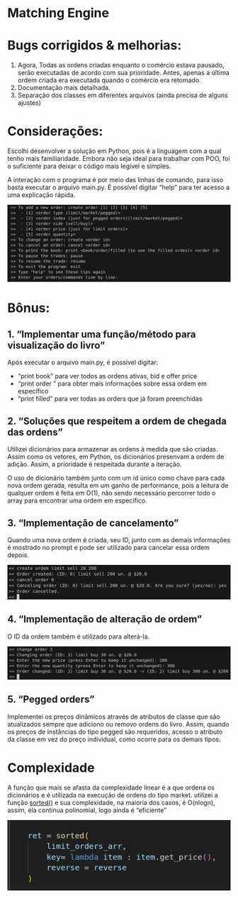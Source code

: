 # Matching Engine

# Bugs corrigidos & melhorias:
1. Agora, Todas as ordens criadas enquanto o comércio estava pausado, serão executadas de acordo com sua prioridade. Antes, apenas a última ordem criada era executada quando o comércio era retomado.
2. Documentação mais detalhada.
3. Separação dos classes em diferentes arquivos (ainda precisa de alguns ajustes)

# Considerações:

Escolhi desenvolver a solução em Python, pois é a linguagem com a qual tenho mais familiaridade. Embora não seja ideal para trabalhar com POO, foi o suficiente para deixar o código mais legível e simples. 

A interação com o programa é por meio das linhas de comando, para isso basta executar o arquivo main.py. É possível digitar “help” para ter acesso a uma explicação rápida.

![tips.png](assets/tips.png)

# Bônus:

## 1. “Implementar uma função/método para visualização do livro”

Após executar o arquivo main.py, é possível digitar:

- “print book” para ver todos as ordens ativas, bid e offer price
- “print order <order id>” para obter mais informações sobre essa ordem em específico
- “print filled” para ver todas as orders que já foram preenchidas

## 2. “Soluções que respeitem a ordem de chegada das ordens”

Utilizei dicionários para armazenar as ordens à medida que são criadas. Assim como os vetores, em Python, os dicionários presenvam a ordem de adição. Assim, a prioridade é respeitada durante a iteração.

O uso de dicionário também junto com um id único como chave para cada nova ordem gerada, resulta em um ganho de performance, pois a leitura de qualquer ordem é feita em O(1), não sendo necessário percorrer todo o array para encontrar uma ordem em específico.

## 3. “Implementação de cancelamento”

Quando uma nova ordem é criada, seu ID, junto com as demais informações é mostrado no prompt e pode ser utilizado para cancelar essa ordem depois.

![image.png](assets/d95f92f4-6741-490b-b3cc-de3697931b68.png)

## 4. “Implementação de alteração de ordem”

O ID da ordem também é utilizado para alterá-la.

![image.png](assets/image.png)

## 5. “Pegged orders”

Implementei os preços dinâmicos através de atributos de classe que são atualizados sempre que adiciono ou removo ordens do livro. Assim, quando os preços de instâncias do tipo pegged são requeridos, acesso o atributo da classe em vez do preço individual, como ocorre para os demais tipos. 

# Complexidade

A função que mais se afasta da complexidade linear é a que ordena os dicionários e é utilizada na execução de ordens do tipo market. utilizei a função [sorted()](https://en.wikipedia.org/wiki/Timsort#Analysis) e sua complexidade, na maioria dos casos, é O(nlogn), assim, ela continua polinomial, logo ainda é “eficiente”

![image.png](assets/image%201.png)